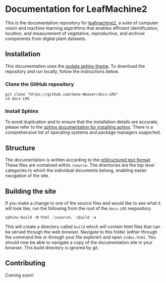 # Documentation for LeafMachine2

This is the documentation repository for [leafmachine2](https://github.com/Gene-Weaver/LeafMachine2), a suite of computer vision and machine learning algorithms that enables efficient identification, location, and measurement of vegetative, reproductive, and archival components from digital plant datasets.

## Installation

This documentation uses the [pydata sphinx theme](https://pydata-sphinx-theme.readthedocs.io/en/stable/). To download the repository and run locally, follow the instructions below.

### Clone the GitHub repository

```shell
git clone "https://github.com/Gene-Weaver/docs-LM2"
cd docs-LM2
```
### Install Sphinx

To avoid duplication and to ensure that the installation details are accurate, please refer to the [sphinx documentation for installing sphinx](https://www.sphinx-doc.org/en/master/usage/installation.html). There is a comprehensive list of operating systems and package managers supported.

## Structure

The documentation is written according to the [reStructured text format](https://www.sphinx-doc.org/en/master/usage/restructuredtext/basics.html). These files are contained within `/source`. The directories are the top level categories to which the individual documents belong, enabling easier navigation of the site.

## Building the site

If you make a change to one of the source files and would like to see what it will look like, run the following from the root of the `docs-LM2` respository 

```shell
sphinx-build -M html .\source\ .\build -a
```

This will create a directory called `build` which will contain html files that can be served through the web browser. Navigate to this folder (either through the command line or through your file explorer) and open `index.html`. You should now be able to navigate a copy of the documentation site in your browser. This build directory is ignored by git.

## Contributing

Coming soon!